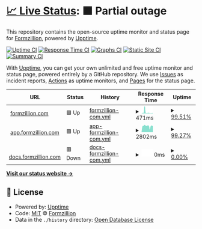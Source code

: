 # [📈 Live Status](https://status.formzillion.com): <!--live status--> **🟧 Partial outage**

This repository contains the open-source uptime monitor and status page for [Formzillion](https://formzillion.com), powered by [Upptime](https://github.com/upptime/upptime).

[![Uptime CI](https://github.com/formzillion/status/workflows/Uptime%20CI/badge.svg)](https://github.com/formzillion/status/actions?query=workflow%3A%22Uptime+CI%22)
[![Response Time CI](https://github.com/formzillion/status/workflows/Response%20Time%20CI/badge.svg)](https://github.com/formzillion/status/actions?query=workflow%3A%22Response+Time+CI%22)
[![Graphs CI](https://github.com/formzillion/status/workflows/Graphs%20CI/badge.svg)](https://github.com/formzillion/status/actions?query=workflow%3A%22Graphs+CI%22)
[![Static Site CI](https://github.com/formzillion/status/workflows/Static%20Site%20CI/badge.svg)](https://github.com/formzillion/status/actions?query=workflow%3A%22Static+Site+CI%22)
[![Summary CI](https://github.com/formzillion/status/workflows/Summary%20CI/badge.svg)](https://github.com/formzillion/status/actions?query=workflow%3A%22Summary+CI%22)

With [Upptime](https://upptime.js.org), you can get your own unlimited and free uptime monitor and status page, powered entirely by a GitHub repository. We use [Issues](https://github.com/formzillion/status/issues) as incident reports, [Actions](https://github.com/formzillion/status/actions) as uptime monitors, and [Pages](https://status.formzillion.com) for the status page.

<!--start: status pages-->
<!-- This summary is generated by Upptime (https://github.com/upptime/upptime) -->
<!-- Do not edit this manually, your changes will be overwritten -->
<!-- prettier-ignore -->
| URL | Status | History | Response Time | Uptime |
| --- | ------ | ------- | ------------- | ------ |
| <img alt="" src="https://icons.duckduckgo.com/ip3/formzillion.com.ico" height="13"> [formzillion.com](https://formzillion.com) | 🟩 Up | [formzillion-com.yml](https://github.com/formzillion/status/commits/HEAD/history/formzillion-com.yml) | <details><summary><img alt="Response time graph" src="./graphs/formzillion-com/response-time-week.png" height="20"> 471ms</summary><br><a href="https://formzillion.github.io/status/history/formzillion-com"><img alt="Response time 167" src="https://img.shields.io/endpoint?url=https%3A%2F%2Fraw.githubusercontent.com%2Fformzillion%2Fstatus%2FHEAD%2Fapi%2Fformzillion-com%2Fresponse-time.json"></a><br><a href="https://formzillion.github.io/status/history/formzillion-com"><img alt="24-hour response time 111" src="https://img.shields.io/endpoint?url=https%3A%2F%2Fraw.githubusercontent.com%2Fformzillion%2Fstatus%2FHEAD%2Fapi%2Fformzillion-com%2Fresponse-time-day.json"></a><br><a href="https://formzillion.github.io/status/history/formzillion-com"><img alt="7-day response time 471" src="https://img.shields.io/endpoint?url=https%3A%2F%2Fraw.githubusercontent.com%2Fformzillion%2Fstatus%2FHEAD%2Fapi%2Fformzillion-com%2Fresponse-time-week.json"></a><br><a href="https://formzillion.github.io/status/history/formzillion-com"><img alt="30-day response time 274" src="https://img.shields.io/endpoint?url=https%3A%2F%2Fraw.githubusercontent.com%2Fformzillion%2Fstatus%2FHEAD%2Fapi%2Fformzillion-com%2Fresponse-time-month.json"></a><br><a href="https://formzillion.github.io/status/history/formzillion-com"><img alt="1-year response time 164" src="https://img.shields.io/endpoint?url=https%3A%2F%2Fraw.githubusercontent.com%2Fformzillion%2Fstatus%2FHEAD%2Fapi%2Fformzillion-com%2Fresponse-time-year.json"></a></details> | <details><summary><a href="https://formzillion.github.io/status/history/formzillion-com">99.51%</a></summary><a href="https://formzillion.github.io/status/history/formzillion-com"><img alt="All-time uptime 99.81%" src="https://img.shields.io/endpoint?url=https%3A%2F%2Fraw.githubusercontent.com%2Fformzillion%2Fstatus%2FHEAD%2Fapi%2Fformzillion-com%2Fuptime.json"></a><br><a href="https://formzillion.github.io/status/history/formzillion-com"><img alt="24-hour uptime 100.00%" src="https://img.shields.io/endpoint?url=https%3A%2F%2Fraw.githubusercontent.com%2Fformzillion%2Fstatus%2FHEAD%2Fapi%2Fformzillion-com%2Fuptime-day.json"></a><br><a href="https://formzillion.github.io/status/history/formzillion-com"><img alt="7-day uptime 99.51%" src="https://img.shields.io/endpoint?url=https%3A%2F%2Fraw.githubusercontent.com%2Fformzillion%2Fstatus%2FHEAD%2Fapi%2Fformzillion-com%2Fuptime-week.json"></a><br><a href="https://formzillion.github.io/status/history/formzillion-com"><img alt="30-day uptime 99.89%" src="https://img.shields.io/endpoint?url=https%3A%2F%2Fraw.githubusercontent.com%2Fformzillion%2Fstatus%2FHEAD%2Fapi%2Fformzillion-com%2Fuptime-month.json"></a><br><a href="https://formzillion.github.io/status/history/formzillion-com"><img alt="1-year uptime 99.92%" src="https://img.shields.io/endpoint?url=https%3A%2F%2Fraw.githubusercontent.com%2Fformzillion%2Fstatus%2FHEAD%2Fapi%2Fformzillion-com%2Fuptime-year.json"></a></details>
| <img alt="" src="https://icons.duckduckgo.com/ip3/app.formzillion.com.ico" height="13"> [app.formzillion.com](https://app.formzillion.com) | 🟩 Up | [app-formzillion-com.yml](https://github.com/formzillion/status/commits/HEAD/history/app-formzillion-com.yml) | <details><summary><img alt="Response time graph" src="./graphs/app-formzillion-com/response-time-week.png" height="20"> 2802ms</summary><br><a href="https://formzillion.github.io/status/history/app-formzillion-com"><img alt="Response time 2240" src="https://img.shields.io/endpoint?url=https%3A%2F%2Fraw.githubusercontent.com%2Fformzillion%2Fstatus%2FHEAD%2Fapi%2Fapp-formzillion-com%2Fresponse-time.json"></a><br><a href="https://formzillion.github.io/status/history/app-formzillion-com"><img alt="24-hour response time 2740" src="https://img.shields.io/endpoint?url=https%3A%2F%2Fraw.githubusercontent.com%2Fformzillion%2Fstatus%2FHEAD%2Fapi%2Fapp-formzillion-com%2Fresponse-time-day.json"></a><br><a href="https://formzillion.github.io/status/history/app-formzillion-com"><img alt="7-day response time 2802" src="https://img.shields.io/endpoint?url=https%3A%2F%2Fraw.githubusercontent.com%2Fformzillion%2Fstatus%2FHEAD%2Fapi%2Fapp-formzillion-com%2Fresponse-time-week.json"></a><br><a href="https://formzillion.github.io/status/history/app-formzillion-com"><img alt="30-day response time 2853" src="https://img.shields.io/endpoint?url=https%3A%2F%2Fraw.githubusercontent.com%2Fformzillion%2Fstatus%2FHEAD%2Fapi%2Fapp-formzillion-com%2Fresponse-time-month.json"></a><br><a href="https://formzillion.github.io/status/history/app-formzillion-com"><img alt="1-year response time 2337" src="https://img.shields.io/endpoint?url=https%3A%2F%2Fraw.githubusercontent.com%2Fformzillion%2Fstatus%2FHEAD%2Fapi%2Fapp-formzillion-com%2Fresponse-time-year.json"></a></details> | <details><summary><a href="https://formzillion.github.io/status/history/app-formzillion-com">99.27%</a></summary><a href="https://formzillion.github.io/status/history/app-formzillion-com"><img alt="All-time uptime 99.68%" src="https://img.shields.io/endpoint?url=https%3A%2F%2Fraw.githubusercontent.com%2Fformzillion%2Fstatus%2FHEAD%2Fapi%2Fapp-formzillion-com%2Fuptime.json"></a><br><a href="https://formzillion.github.io/status/history/app-formzillion-com"><img alt="24-hour uptime 100.00%" src="https://img.shields.io/endpoint?url=https%3A%2F%2Fraw.githubusercontent.com%2Fformzillion%2Fstatus%2FHEAD%2Fapi%2Fapp-formzillion-com%2Fuptime-day.json"></a><br><a href="https://formzillion.github.io/status/history/app-formzillion-com"><img alt="7-day uptime 99.27%" src="https://img.shields.io/endpoint?url=https%3A%2F%2Fraw.githubusercontent.com%2Fformzillion%2Fstatus%2FHEAD%2Fapi%2Fapp-formzillion-com%2Fuptime-week.json"></a><br><a href="https://formzillion.github.io/status/history/app-formzillion-com"><img alt="30-day uptime 99.83%" src="https://img.shields.io/endpoint?url=https%3A%2F%2Fraw.githubusercontent.com%2Fformzillion%2Fstatus%2FHEAD%2Fapi%2Fapp-formzillion-com%2Fuptime-month.json"></a><br><a href="https://formzillion.github.io/status/history/app-formzillion-com"><img alt="1-year uptime 99.92%" src="https://img.shields.io/endpoint?url=https%3A%2F%2Fraw.githubusercontent.com%2Fformzillion%2Fstatus%2FHEAD%2Fapi%2Fapp-formzillion-com%2Fuptime-year.json"></a></details>
| <img alt="" src="https://icons.duckduckgo.com/ip3/docs.formzillion.com.ico" height="13"> [docs.formzillion.com](https://docs.formzillion.com) | 🟥 Down | [docs-formzillion-com.yml](https://github.com/formzillion/status/commits/HEAD/history/docs-formzillion-com.yml) | <details><summary><img alt="Response time graph" src="./graphs/docs-formzillion-com/response-time-week.png" height="20"> 0ms</summary><br><a href="https://formzillion.github.io/status/history/docs-formzillion-com"><img alt="Response time 175" src="https://img.shields.io/endpoint?url=https%3A%2F%2Fraw.githubusercontent.com%2Fformzillion%2Fstatus%2FHEAD%2Fapi%2Fdocs-formzillion-com%2Fresponse-time.json"></a><br><a href="https://formzillion.github.io/status/history/docs-formzillion-com"><img alt="24-hour response time 0" src="https://img.shields.io/endpoint?url=https%3A%2F%2Fraw.githubusercontent.com%2Fformzillion%2Fstatus%2FHEAD%2Fapi%2Fdocs-formzillion-com%2Fresponse-time-day.json"></a><br><a href="https://formzillion.github.io/status/history/docs-formzillion-com"><img alt="7-day response time 0" src="https://img.shields.io/endpoint?url=https%3A%2F%2Fraw.githubusercontent.com%2Fformzillion%2Fstatus%2FHEAD%2Fapi%2Fdocs-formzillion-com%2Fresponse-time-week.json"></a><br><a href="https://formzillion.github.io/status/history/docs-formzillion-com"><img alt="30-day response time 0" src="https://img.shields.io/endpoint?url=https%3A%2F%2Fraw.githubusercontent.com%2Fformzillion%2Fstatus%2FHEAD%2Fapi%2Fdocs-formzillion-com%2Fresponse-time-month.json"></a><br><a href="https://formzillion.github.io/status/history/docs-formzillion-com"><img alt="1-year response time 128" src="https://img.shields.io/endpoint?url=https%3A%2F%2Fraw.githubusercontent.com%2Fformzillion%2Fstatus%2FHEAD%2Fapi%2Fdocs-formzillion-com%2Fresponse-time-year.json"></a></details> | <details><summary><a href="https://formzillion.github.io/status/history/docs-formzillion-com">0.00%</a></summary><a href="https://formzillion.github.io/status/history/docs-formzillion-com"><img alt="All-time uptime 65.25%" src="https://img.shields.io/endpoint?url=https%3A%2F%2Fraw.githubusercontent.com%2Fformzillion%2Fstatus%2FHEAD%2Fapi%2Fdocs-formzillion-com%2Fuptime.json"></a><br><a href="https://formzillion.github.io/status/history/docs-formzillion-com"><img alt="24-hour uptime 0.00%" src="https://img.shields.io/endpoint?url=https%3A%2F%2Fraw.githubusercontent.com%2Fformzillion%2Fstatus%2FHEAD%2Fapi%2Fdocs-formzillion-com%2Fuptime-day.json"></a><br><a href="https://formzillion.github.io/status/history/docs-formzillion-com"><img alt="7-day uptime 0.00%" src="https://img.shields.io/endpoint?url=https%3A%2F%2Fraw.githubusercontent.com%2Fformzillion%2Fstatus%2FHEAD%2Fapi%2Fdocs-formzillion-com%2Fuptime-week.json"></a><br><a href="https://formzillion.github.io/status/history/docs-formzillion-com"><img alt="30-day uptime 1.38%" src="https://img.shields.io/endpoint?url=https%3A%2F%2Fraw.githubusercontent.com%2Fformzillion%2Fstatus%2FHEAD%2Fapi%2Fdocs-formzillion-com%2Fuptime-month.json"></a><br><a href="https://formzillion.github.io/status/history/docs-formzillion-com"><img alt="1-year uptime 14.53%" src="https://img.shields.io/endpoint?url=https%3A%2F%2Fraw.githubusercontent.com%2Fformzillion%2Fstatus%2FHEAD%2Fapi%2Fdocs-formzillion-com%2Fuptime-year.json"></a></details>

<!--end: status pages-->

[**Visit our status website →**](https://status.formzillion.com)

## 📄 License

- Powered by: [Upptime](https://github.com/upptime/upptime)
- Code: [MIT](./LICENSE) © [Formzillion](https://formzillion.com)
- Data in the `./history` directory: [Open Database License](https://opendatacommons.org/licenses/odbl/1-0/)
